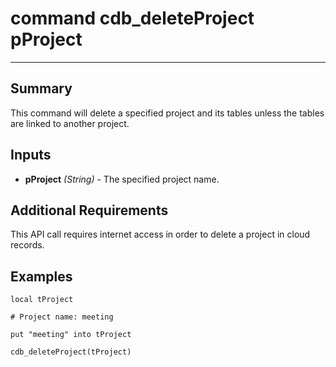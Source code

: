 # command cdb_deleteProject pProject
---
## Summary
This command will delete a specified project and its tables unless the tables are linked to another project.

## Inputs
* **pProject** *(String)* - The specified project name.

## Additional Requirements
This API call requires internet access in order to delete a project in cloud records.

## Examples
```livecodeserver
local tProject

# Project name: meeting

put "meeting" into tProject

cdb_deleteProject(tProject)
```